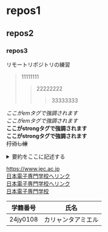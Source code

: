 # repos1
## repos2
### repos3
リモートリポジトリの練習  
> 11111111  
>> 22222222  
>>> 33333333  

*ここがemタグで強調されます*  
_ここがemタグで強調されます_  
**ここがstrongタグで強調されます**  
__ここがstrongタグで強調されます__  
~~打消し線~~  
<details><summary>要約をここに記述する</summary>
本文をここから書く。xxxxxxxxxxxxxxxxxxxxxxxxxxxxxxxxxxxxxxxxxxxxxxxxxxxxxxxxxxxxxxxxxxxxxxxxxxxx</details>

https://www.jec.ac.jp  
[日本電子専門学校へリンク](https://www.jec.ac.jp)  
[日本電子専門学校へリンク](https://www.jec.ac.jp "https://www.jec.ac.jp")  
[日本電子専門学校](https://www.jec.ac.jp/)  

| 学籍番号 | 氏名 |
| ---- | ---- |
| 24jy0108 | カリャンタアミエル |
